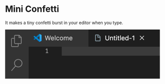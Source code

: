 # Mini Confetti

It makes a tiny confetti burst in your editor when you type.

![sample](./mini-confetti-preview.gif)
